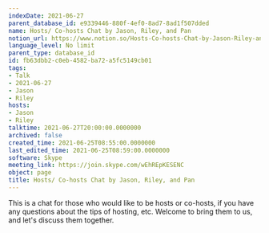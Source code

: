```yaml
---
indexDate: 2021-06-27
parent_database_id: e9339446-880f-4ef0-8ad7-8ad1f507dded
name: Hosts/ Co-hosts Chat by Jason, Riley, and Pan
notion_url: https://www.notion.so/Hosts-Co-hosts-Chat-by-Jason-Riley-and-Pan-fb63dbb2c0eb4582ba72a5fc5149cb01
language_level: No limit
parent_type: database_id
id: fb63dbb2-c0eb-4582-ba72-a5fc5149cb01
tags:
- Talk
- 2021-06-27
- Jason
- Riley
hosts:
- Jason
- Riley
talktime: 2021-06-27T20:00:00.0000000
archived: false
created_time: 2021-06-25T08:55:00.0000000
last_edited_time: 2021-06-25T08:59:00.0000000
software: Skype
meeting_link: https://join.skype.com/wEhREpKESENC
object: page
title: Hosts/ Co-hosts Chat by Jason, Riley, and Pan
---
```


This is a chat for those who would like to be hosts or co-hosts, if you have any questions about the tips of hosting, etc. Welcome to bring them to us, and let's discuss them together.

